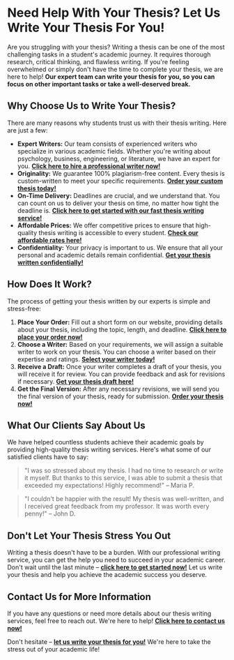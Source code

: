 # Need Help With Your Thesis? Let Us Write Your Thesis For You!

Are you struggling with your thesis? Writing a thesis can be one of the most challenging tasks in a student's academic journey. It requires thorough research, critical thinking, and flawless writing. If you're feeling overwhelmed or simply don't have the time to complete your thesis, we are here to help! **Our expert team can write your thesis for you, so you can focus on other important tasks or take a well-deserved break.**

## Why Choose Us to Write Your Thesis?

There are many reasons why students trust us with their thesis writing. Here are just a few:

- **Expert Writers:** Our team consists of experienced writers who specialize in various academic fields. Whether you're writing about psychology, business, engineering, or literature, we have an expert for you. [**Click here to hire a professional writer now!**](https://tinyurl.com/topessay?keyword=write+my+thesis+for+me)
- **Originality:** We guarantee 100% plagiarism-free content. Every thesis is custom-written to meet your specific requirements. [**Order your custom thesis today!**](https://tinyurl.com/topessay?keyword=write+my+thesis+for+me)
- **On-Time Delivery:** Deadlines are crucial, and we understand that. You can count on us to deliver your thesis on time, no matter how tight the deadline is. [**Click here to get started with our fast thesis writing service!**](https://tinyurl.com/topessay?keyword=write+my+thesis+for+me)
- **Affordable Prices:** We offer competitive prices to ensure that high-quality thesis writing is accessible to every student. [**Check our affordable rates here!**](https://tinyurl.com/topessay?keyword=write+my+thesis+for+me)
- **Confidentiality:** Your privacy is important to us. We ensure that all your personal and academic details remain confidential. [**Get your thesis written confidentially!**](https://tinyurl.com/topessay?keyword=write+my+thesis+for+me)

## How Does It Work?

The process of getting your thesis written by our experts is simple and stress-free:

1. **Place Your Order:** Fill out a short form on our website, providing details about your thesis, including the topic, length, and deadline. [**Click here to place your order now!**](https://tinyurl.com/topessay?keyword=write+my+thesis+for+me)
2. **Choose a Writer:** Based on your requirements, we will assign a suitable writer to work on your thesis. You can choose a writer based on their expertise and ratings. [**Select your writer today!**](https://tinyurl.com/topessay?keyword=write+my+thesis+for+me)
3. **Receive a Draft:** Once your writer completes a draft of your thesis, you will receive it for review. You can provide feedback and ask for revisions if necessary. [**Get your thesis draft here!**](https://tinyurl.com/topessay?keyword=write+my+thesis+for+me)
4. **Get the Final Version:** After any necessary revisions, we will send you the final version of your thesis, ready for submission. [**Order your thesis now!**](https://tinyurl.com/topessay?keyword=write+my+thesis+for+me)

## What Our Clients Say About Us

We have helped countless students achieve their academic goals by providing high-quality thesis writing services. Here's what some of our satisfied clients have to say:

> "I was so stressed about my thesis. I had no time to research or write it myself. But thanks to this service, I was able to submit a thesis that exceeded my expectations! Highly recommend!" – Maria P.

> "I couldn't be happier with the result! My thesis was well-written, and I received great feedback from my professor. It was worth every penny!" – John D.

## Don't Let Your Thesis Stress You Out

Writing a thesis doesn't have to be a burden. With our professional writing service, you can get the help you need to succeed in your academic career. Don't wait until the last minute – [**click here to get started now!**](https://tinyurl.com/topessay?keyword=write+my+thesis+for+me) Let us write your thesis and help you achieve the academic success you deserve.

## Contact Us for More Information

If you have any questions or need more details about our thesis writing services, feel free to reach out. We're here to help! [**Click here to contact us now!**](https://tinyurl.com/topessay?keyword=write+my+thesis+for+me)

Don't hesitate – [**let us write your thesis for you!**](https://tinyurl.com/topessay?keyword=write+my+thesis+for+me) We're here to take the stress out of your academic life!
